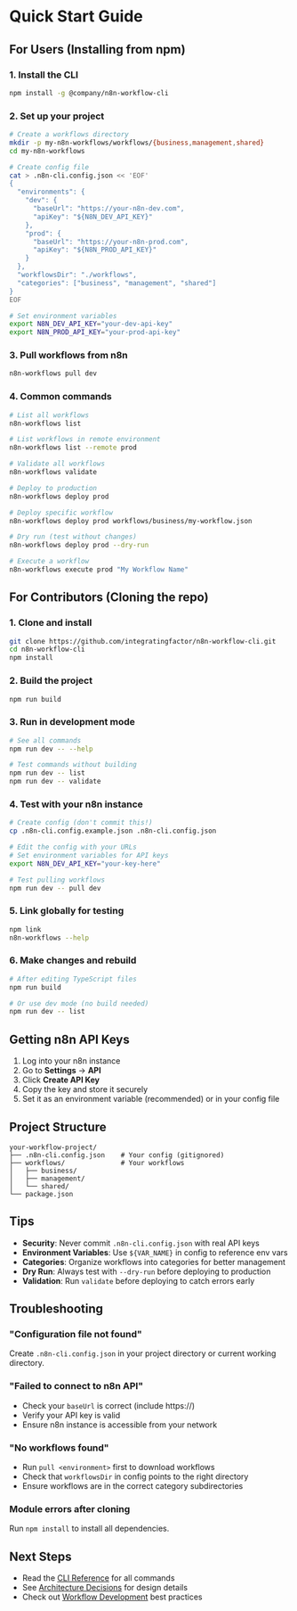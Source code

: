 # Quick Start Guide

## For Users (Installing from npm)

### 1. Install the CLI
```bash
npm install -g @company/n8n-workflow-cli
```

### 2. Set up your project
```bash
# Create a workflows directory
mkdir -p my-n8n-workflows/workflows/{business,management,shared}
cd my-n8n-workflows

# Create config file
cat > .n8n-cli.config.json << 'EOF'
{
  "environments": {
    "dev": {
      "baseUrl": "https://your-n8n-dev.com",
      "apiKey": "${N8N_DEV_API_KEY}"
    },
    "prod": {
      "baseUrl": "https://your-n8n-prod.com",
      "apiKey": "${N8N_PROD_API_KEY}"
    }
  },
  "workflowsDir": "./workflows",
  "categories": ["business", "management", "shared"]
}
EOF

# Set environment variables
export N8N_DEV_API_KEY="your-dev-api-key"
export N8N_PROD_API_KEY="your-prod-api-key"
```

### 3. Pull workflows from n8n
```bash
n8n-workflows pull dev
```

### 4. Common commands
```bash
# List all workflows
n8n-workflows list

# List workflows in remote environment
n8n-workflows list --remote prod

# Validate all workflows
n8n-workflows validate

# Deploy to production
n8n-workflows deploy prod

# Deploy specific workflow
n8n-workflows deploy prod workflows/business/my-workflow.json

# Dry run (test without changes)
n8n-workflows deploy prod --dry-run

# Execute a workflow
n8n-workflows execute prod "My Workflow Name"
```

## For Contributors (Cloning the repo)

### 1. Clone and install
```bash
git clone https://github.com/integratingfactor/n8n-workflow-cli.git
cd n8n-workflow-cli
npm install
```

### 2. Build the project
```bash
npm run build
```

### 3. Run in development mode
```bash
# See all commands
npm run dev -- --help

# Test commands without building
npm run dev -- list
npm run dev -- validate
```

### 4. Test with your n8n instance
```bash
# Create config (don't commit this!)
cp .n8n-cli.config.example.json .n8n-cli.config.json

# Edit the config with your URLs
# Set environment variables for API keys
export N8N_DEV_API_KEY="your-key-here"

# Test pulling workflows
npm run dev -- pull dev
```

### 5. Link globally for testing
```bash
npm link
n8n-workflows --help
```

### 6. Make changes and rebuild
```bash
# After editing TypeScript files
npm run build

# Or use dev mode (no build needed)
npm run dev -- list
```

## Getting n8n API Keys

1. Log into your n8n instance
2. Go to **Settings** → **API**
3. Click **Create API Key**
4. Copy the key and store it securely
5. Set it as an environment variable (recommended) or in your config file

## Project Structure

```
your-workflow-project/
├── .n8n-cli.config.json    # Your config (gitignored)
├── workflows/              # Your workflows
│   ├── business/
│   ├── management/
│   └── shared/
└── package.json
```

## Tips

- **Security**: Never commit `.n8n-cli.config.json` with real API keys
- **Environment Variables**: Use `${VAR_NAME}` in config to reference env vars
- **Categories**: Organize workflows into categories for better management
- **Dry Run**: Always test with `--dry-run` before deploying to production
- **Validation**: Run `validate` before deploying to catch errors early

## Troubleshooting

### "Configuration file not found"
Create `.n8n-cli.config.json` in your project directory or current working directory.

### "Failed to connect to n8n API"
- Check your `baseUrl` is correct (include https://)
- Verify your API key is valid
- Ensure n8n instance is accessible from your network

### "No workflows found"
- Run `pull <environment>` first to download workflows
- Check that `workflowsDir` in config points to the right directory
- Ensure workflows are in the correct category subdirectories

### Module errors after cloning
Run `npm install` to install all dependencies.

## Next Steps

- Read the [CLI Reference](docs/cli-reference.md) for all commands
- See [Architecture Decisions](docs/architecture-decisions.md) for design details
- Check out [Workflow Development](docs/workflow-development.md) best practices
